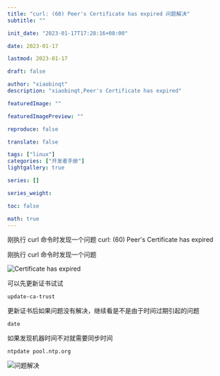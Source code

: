 ```yaml
---
title: "curl: (60) Peer's Certificate has expired 问题解决"
subtitle: ""

init_date: "2023-01-17T17:28:16+08:00"

date: 2023-01-17

lastmod: 2023-01-17

draft: false

author: "xiaobinqt"
description: "xiaobinqt,Peer's Certificate has expired"

featuredImage: ""

featuredImagePreview: ""

reproduce: false

translate: false

tags: ["linux"]
categories: ["开发者手册"]
lightgallery: true

series: []

series_weight:

toc: false

math: true
---
```


<!-- author： xiaobinqt -->
<!-- email： xiaobinqt@163.com -->
<!-- https://xiaobinqt.github.io -->
<!-- https://www.xiaobinqt.cn -->


刚执行 curl 命令时发现一个问题 curl: (60) Peer's Certificate has expired

<!--more-->

刚执行 curl 命令时发现一个问题

![](https://cdn.xiaobinqt.cn/xiaobinqt.io/20230117/51b67e1e9f9847d096a86fe7f7ff27e3.png?imageView2/0/q/75|watermark/2/text/eGlhb2JpbnF0/font/dmlqYXlh/fontsize/1000/fill/IzVDNUI1Qg==/dissolve/52/gravity/SouthEast/dx/15/dy/15 'Certificate has expired')

可以先更新证书试试

```shell
update-ca-trust
```

更新证书后如果问题没有解决，继续看是不是由于时间过期引起的问题

```shell
date
```

如果发现机器时间不对就需要同步时间

```shell
ntpdate pool.ntp.org

```

![](https://cdn.xiaobinqt.cn/xiaobinqt.io/20230117/b4ce330953b840b4a1d63c1380beb688.png?imageView2/0/q/75|watermark/2/text/eGlhb2JpbnF0/font/dmlqYXlh/fontsize/1000/fill/IzVDNUI1Qg==/dissolve/52/gravity/SouthEast/dx/15/dy/15 '问题解决')





